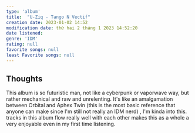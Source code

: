 ```yaml
---
type: 'album'
title:  "U-Ziq - Tango N Vectif"
creation date: 2023-01-02 14:52
modification date: thứ hai 2 tháng 1 2023 14:52:20
date listened: 
genre: 'IDM'
rating: null
favorite songs: null
least Favorite songs: null
---
```

## Thoughts
This album is so futuristic man, not like a cyberpunk or vaporwave way, but rather mechanical and raw and unrelenting. It's like an amalgamation between Orbital and Aphex Twin (this is the most basic reference that anyone can make since I'm still not really an IDM nerd) , I'm kinda into this. tracks in this album flow really well with each other makes this as a whole a very enjoyable even in my first time listening.